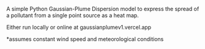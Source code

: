 A simple Python Gaussian-Plume Dispersion model to express the spread of a pollutant from a single point source as a heat map.


Either run locally or online at gaussianplumev1.vercel.app


*assumes constant wind speed and meteorological conditions

